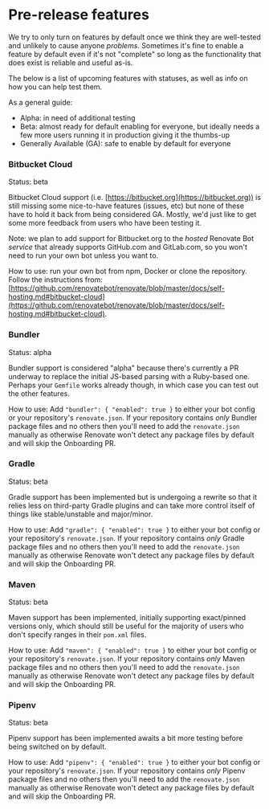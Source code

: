 # Pre-release features

We try to only turn on features by default once we think they are well-tested and unlikely to cause anyone _problems_. Sometimes it's fine to enable a feature by default even if it's not "complete" so long as the functionality that does exist is reliable and useful as-is.

The below is a list of upcoming features with statuses, as well as info on how you can help test them.

As a general guide:

- Alpha: in need of additional testing
- Beta: almost ready for default enabling for everyone, but ideally needs a few more users running it in production giving it the thumbs-up
- Generally Available (GA): safe to enable by default for everyone

### Bitbucket Cloud

Status: beta

Bitbucket Cloud support (i.e. [https://bitbucket.org](https://bitbucket.org)) is still missing some nice-to-have features (issues, etc) but none of these have to hold it back from being considered GA. Mostly, we'd just like to get some more feedback from users who have been testing it.

Note: we plan to add support for Bitbucket.org to the _hosted_ Renovate Bot _service_ that already supports GitHub.com and GitLab.com, so you won't need to run your own bot unless you want to.

How to use: run your own bot from npm, Docker or clone the repository. Follow the instructions from: [https://github.com/renovatebot/renovate/blob/master/docs/self-hosting.md#bitbucket-cloud](https://github.com/renovatebot/renovate/blob/master/docs/self-hosting.md#bitbucket-cloud).

### Bundler

Status: alpha

Bundler support is considered "alpha" because there's currently a PR underway to replace the initial JS-based parsing with a Ruby-based one. Perhaps your `Gemfile` works already though, in which case you can test out the other features.

How to use: Add `"bundler": { "enabled": true }` to either your bot config or your repository's `renovate.json`. If your repository contains _only_ Bundler package files and no others then you'll need to add the `renovate.json` manually as otherwise Renovate won't detect any package files by default and will skip the Onboarding PR.

### Gradle

Status: beta

Gradle support has been implemented but is undergoing a rewrite so that it relies less on third-party Gradle plugins and can take more control itself of things like stable/unstable and major/minor.

How to use: Add `"gradle": { "enabled": true }` to either your bot config or your repository's `renovate.json`. If your repository contains _only_ Gradle package files and no others then you'll need to add the `renovate.json` manually as otherwise Renovate won't detect any package files by default and will skip the Onboarding PR.

### Maven

Status: beta

Maven support has been implemented, initially supporting exact/pinned versions only, which should still be useful for the majority of users who don't specify ranges in their `pom.xml` files.

How to use: Add `"maven": { "enabled": true }` to either your bot config or your repository's `renovate.json`. If your repository contains _only_ Maven package files and no others then you'll need to add the `renovate.json` manually as otherwise Renovate won't detect any package files by default and will skip the Onboarding PR.

### Pipenv

Status: beta

Pipenv support has been implemented awaits a bit more testing before being switched on by default.

How to use: Add `"pipenv": { "enabled": true }` to either your bot config or your repository's `renovate.json`. If your repository contains _only_ Pipenv package files and no others then you'll need to add the `renovate.json` manually as otherwise Renovate won't detect any package files by default and will skip the Onboarding PR.

